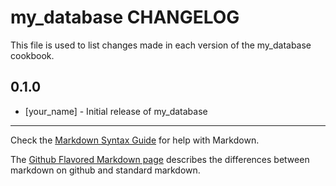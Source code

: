 my_database CHANGELOG
=====================

This file is used to list changes made in each version of the my_database cookbook.

0.1.0
-----
- [your_name] - Initial release of my_database

- - -
Check the [Markdown Syntax Guide](http://daringfireball.net/projects/markdown/syntax) for help with Markdown.

The [Github Flavored Markdown page](http://github.github.com/github-flavored-markdown/) describes the differences between markdown on github and standard markdown.
